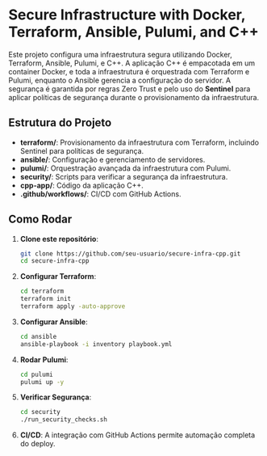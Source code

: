 # Secure Infrastructure with Docker, Terraform, Ansible, Pulumi, and C++

Este projeto configura uma infraestrutura segura utilizando Docker, Terraform, Ansible, Pulumi, e C++. A aplicação C++ é empacotada em um container Docker, e toda a infraestrutura é orquestrada com Terraform e Pulumi, enquanto o Ansible gerencia a configuração do servidor. A segurança é garantida por regras Zero Trust e pelo uso do **Sentinel** para aplicar políticas de segurança durante o provisionamento da infraestrutura.

## Estrutura do Projeto

- **terraform/**: Provisionamento da infraestrutura com Terraform, incluindo Sentinel para políticas de segurança.
- **ansible/**: Configuração e gerenciamento de servidores.
- **pulumi/**: Orquestração avançada da infraestrutura com Pulumi.
- **security/**: Scripts para verificar a segurança da infraestrutura.
- **cpp-app/**: Código da aplicação C++.
- **.github/workflows/**: CI/CD com GitHub Actions.

## Como Rodar

1. **Clone este repositório**:
    ```bash
    git clone https://github.com/seu-usuario/secure-infra-cpp.git
    cd secure-infra-cpp
    ```

2. **Configurar Terraform**:
    ```bash
    cd terraform
    terraform init
    terraform apply -auto-approve
    ```

3. **Configurar Ansible**:
    ```bash
    cd ansible
    ansible-playbook -i inventory playbook.yml
    ```

4. **Rodar Pulumi**:
    ```bash
    cd pulumi
    pulumi up -y
    ```

5. **Verificar Segurança**:
    ```bash
    cd security
    ./run_security_checks.sh
    ```

6. **CI/CD**:
    A integração com GitHub Actions permite automação completa do deploy.
